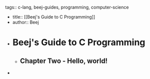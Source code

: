 tags:: c-lang, beej-guides, programming, computer-science

- title:: [[Beej's Guide to C Programming]]
- author:: Beej
- # Beej's Guide to C Programming
	- ## Chapter Two - Hello, world!
-